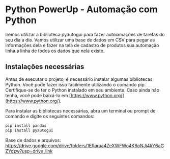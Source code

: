 # Python PowerUp - Automação com Python 
Iremos utilizar a biblioteca pyautogui para fazer autoiamações de tarefas do seu dia a dia.
Vamos utilizar uma base de dados em CSV para pegar as informações dela e fazer na tela de cadastro de produtos sua automação linha a linha de todos os dados que nela existe.

## Instalações necessárias

Antes de executar o projeto, é necessário instalar algumas bibliotecas Python. Você pode fazer isso facilmente utilizando o comando pip. Certifique-se de ter o Python instalado em seu ambiente. Caso ainda não tenha, você pode baixá-lo em [https://www.python.org/](https://www.python.org/).

Para instalar as bibliotecas necessárias, abra um terminal ou prompt de comando e digite os seguintes comandos:

```bash
pip install pandas
pip install pyautogui
```
Base de dados e arquivos: https://drive.google.com/drive/folders/1ERaraa4ZeXWFWo4K8oNJi4kY6aGZYdzw?usp=drive_link

